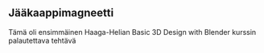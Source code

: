 ## Jääkaappimagneetti

Tämä oli ensimmäinen Haaga-Helian Basic 3D Design with Blender kurssin palautettava tehtävä
